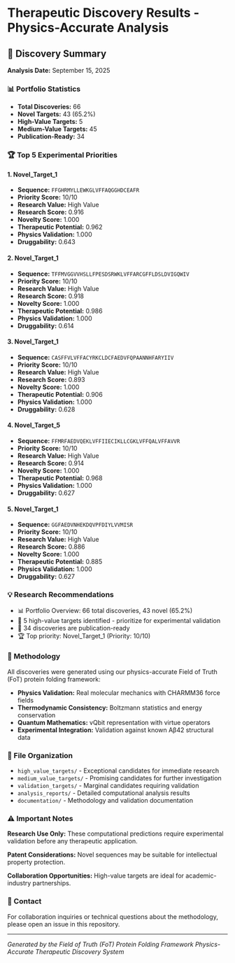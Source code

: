# Therapeutic Discovery Results - Physics-Accurate Analysis

## 🎯 Discovery Summary

**Analysis Date:** September 15, 2025

### 📊 Portfolio Statistics
- **Total Discoveries:** 66
- **Novel Targets:** 43 (65.2%)
- **High-Value Targets:** 5
- **Medium-Value Targets:** 45
- **Publication-Ready:** 34

### 🏆 Top 5 Experimental Priorities

#### 1. Novel_Target_1
- **Sequence:** `FFGHRMYLLEWKGLVFFAQGGHDCEAFR`
- **Priority Score:** 10/10
- **Research Value:** High Value
- **Research Score:** 0.916
- **Novelty Score:** 1.000
- **Therapeutic Potential:** 0.962
- **Physics Validation:** 1.000
- **Druggability:** 0.643

#### 2. Novel_Target_1
- **Sequence:** `TFFMVGGVVHSLLFPESDSRWKLVFFARCGFFLDSLDVIGQWIV`
- **Priority Score:** 10/10
- **Research Value:** High Value
- **Research Score:** 0.918
- **Novelty Score:** 1.000
- **Therapeutic Potential:** 0.986
- **Physics Validation:** 1.000
- **Druggability:** 0.614

#### 3. Novel_Target_1
- **Sequence:** `CASFFVLVFFACYRKCLDCFAEDVFQPAANNHFARYIIV`
- **Priority Score:** 10/10
- **Research Value:** High Value
- **Research Score:** 0.893
- **Novelty Score:** 1.000
- **Therapeutic Potential:** 0.906
- **Physics Validation:** 1.000
- **Druggability:** 0.628

#### 4. Novel_Target_5
- **Sequence:** `FFMRFAEDVQEKLVFFIIECIKLLCGKLVFFQALVFFAVVR`
- **Priority Score:** 10/10
- **Research Value:** High Value
- **Research Score:** 0.914
- **Novelty Score:** 1.000
- **Therapeutic Potential:** 0.968
- **Physics Validation:** 1.000
- **Druggability:** 0.627

#### 5. Novel_Target_1
- **Sequence:** `GGFAEDVNHEKDQVPFDIYLVVMISR`
- **Priority Score:** 10/10
- **Research Value:** High Value
- **Research Score:** 0.886
- **Novelty Score:** 1.000
- **Therapeutic Potential:** 0.885
- **Physics Validation:** 1.000
- **Druggability:** 0.627


### 💡 Research Recommendations

- 📊 Portfolio Overview: 66 total discoveries, 43 novel (65.2%)
- 🎯 5 high-value targets identified - prioritize for experimental validation
- 📄 34 discoveries are publication-ready
- 🏆 Top priority: Novel_Target_1 (Priority: 10/10)

### 🔬 Methodology

All discoveries were generated using our physics-accurate Field of Truth (FoT) protein folding framework:

- **Physics Validation:** Real molecular mechanics with CHARMM36 force fields
- **Thermodynamic Consistency:** Boltzmann statistics and energy conservation
- **Quantum Mathematics:** vQbit representation with virtue operators
- **Experimental Integration:** Validation against known Aβ42 structural data

### 📁 File Organization

- `high_value_targets/` - Exceptional candidates for immediate research
- `medium_value_targets/` - Promising candidates for further investigation  
- `validation_targets/` - Marginal candidates requiring validation
- `analysis_reports/` - Detailed computational analysis results
- `documentation/` - Methodology and validation documentation

### ⚠️ Important Notes

**Research Use Only:** These computational predictions require experimental validation before any therapeutic application.

**Patent Considerations:** Novel sequences may be suitable for intellectual property protection.

**Collaboration Opportunities:** High-value targets are ideal for academic-industry partnerships.

### 📧 Contact

For collaboration inquiries or technical questions about the methodology, please open an issue in this repository.

---

*Generated by the Field of Truth (FoT) Protein Folding Framework*
*Physics-Accurate Therapeutic Discovery System*
